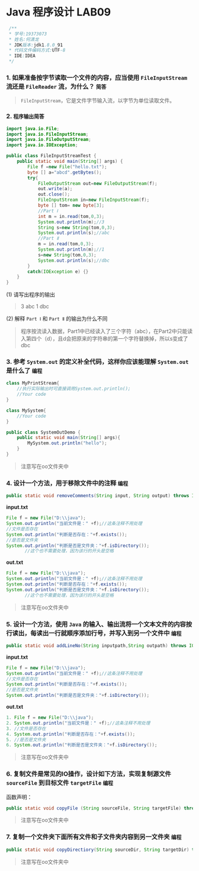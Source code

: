 # Java 程序设计 LAB09

```java
 /**
 * 学号:19373073
 * 姓名:何潇龙
 * JDK版本:jdk1.8.0_91
 * 代码文件编码方式:UTF-8
 * IDE:IDEA 
 */
```



### 1. 如果准备按字节读取一个文件的内容，应当使用 `FileInputStream` 流还是 `FileReader` 流，为什么？ `简答`

> `FileInputStream`，它是文件字节输入流，以字节为单位读取文件。

### 2.  `程序输出简答`

```java
import java.io.File;
import java.io.FileInputStream;
import java.io.FileOutputStream;
import java.io.IOException;

public class FileInputStreamTest {
    public static void main(String[] args) {
        File f =new File("hello.txt");
        byte [] a="abcd".getBytes();
        try{
            FileOutputStream out=new FileOutputStream(f);
            out.write(a);
            out.close();
            FileInputStream in=new FileInputStream(f);
            byte [] tom= new byte[3];
            //Part Ⅰ
            int m = in.read(tom,0,3);
            System.out.println(m);//3
            String s=new String(tom,0,3);
            System.out.println(s);//abc
            //Part Ⅱ
            m = in.read(tom,0,3);
            System.out.println(m);//1
            s=new String(tom,0,3);
            System.out.println(s);//dbc        
        }
        catch(IOException e) {}
    }
}
```

(1) 请写出程序的输出
> 3
> abc
> 1
> dbc



(2) 解释 `Part Ⅰ` 和 `Part Ⅱ` 的输出为什么不同
> 程序按流读入数据，Part1中已经读入了三个字符（abc），在Part2中只能读入第四个（d），且d会把原来的字符串的第一个字符替换掉，所以s变成了dbc


### 3. 参考 `System.out` 的定义补全代码，这样你应该能理解 `System.out` 是什么了 `编程`

```java
class MyPrintStream{
    //执行实际输出时可直接调用System.out.println();
    //Your code
}

class MySystem{
    //Your code
}

public class SystemOutDemo {
    public static void main(String[] args){
        MySystem.out.println("hello");
    }
}
```
> 注意写在oo文件夹中




### 4. 设计一个方法，用于移除文件中的注释 `编程`

```java
public static void removeComments(String input, String output) throws IOException;
```

**input.txt**

```java
File f = new File("D:\\java");
System.out.println("当前文件是：" +f);//这条注释不用处理
//文件是否存在
System.out.println("判断是否存在："+f.exists());
//是否是文件夹
System.out.println("判断是否是文件夹："+f.isDirectory());
       //这个也不需要处理，因为该行的开头是空格
```



**out.txt**

```java
File f = new File("D:\\java");
System.out.println("当前文件是：" +f);//这条注释不用处理
System.out.println("判断是否存在："+f.exists());
System.out.println("判断是否是文件夹："+f.isDirectory());
       //这个也不需要处理，因为该行的开头是空格
```

> 注意写在oo文件夹中



### 5. 设计一个方法，使用 `Java` 的输入、输出流将一个文本文件的内容按行读出，每读出一行就顺序添加行号，并写入到另一个文件中 `编程`

```java
public static void addLineNo(String inputpath,String outpath) throws IOException;
```

**input.txt**

```java
File f = new File("D:\\java");
System.out.println("当前文件是：" +f);//这条注释不用处理
//文件是否存在
System.out.println("判断是否存在："+f.exists());
//是否是文件夹
System.out.println("判断是否是文件夹："+f.isDirectory());
```



**out.txt**

```java
1. File f = new File("D:\\java");
2. System.out.println("当前文件是：" +f);//这条注释不用处理
3. //文件是否存在
4. System.out.println("判断是否存在："+f.exists());
5. //是否是文件夹
6. System.out.println("判断是否是文件夹："+f.isDirectory());
```

> 注意写在oo文件夹中



### 6. 复制文件是常见的IO操作，设计如下方法，实现复制源文件 `sourceFile` 到目标文件 `targetFile` `编程`

函数声明：

```java
public static void copyFile (String sourceFile, String targetFile) throws IOException;
```

> 注意写在oo文件夹中



### 7. 复制一个文件夹下面所有文件和子文件夹内容到另一文件夹 `编程`

```java
public static void copyDirectiory(String sourceDir, String targetDir) throws IOException;
```

> 注意写在oo文件夹中